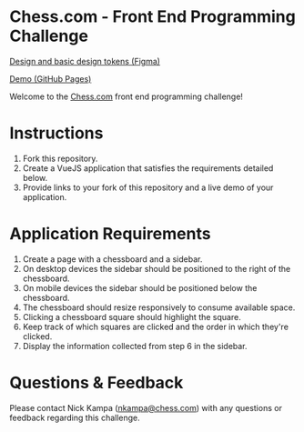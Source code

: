# Chess.com - Front End Programming Challenge



[Design and basic design tokens (Figma)](https://www.figma.com/file/A2y1tzcBWmJQT3DM5RHBqO/Chess.com?type=design&node-id=0%3A1&mode=design&t=SSgaiLveTeEdY0j4-1)

[Demo (GitHub Pages)](https://r-jasinski.github.io/frontendtest/)

Welcome to the [Chess.com](https://chess.com) front end programming challenge!

# Instructions
1. Fork this repository.
2. Create a VueJS application that satisfies the requirements detailed below.
3. Provide links to your fork of this repository and a live demo of your application.

# Application Requirements
1. Create a page with a chessboard and a sidebar.
2. On desktop devices the sidebar should be positioned to the right of the chessboard.
3. On mobile devices the sidebar should be positioned below the chessboard.
4. The chessboard should resize responsively to consume available space.
5. Clicking a chessboard square should highlight the square.
6. Keep track of which squares are clicked and the order in which they're clicked.
7. Display the information collected from step 6 in the sidebar.

# Questions & Feedback
Please contact Nick Kampa (nkampa@chess.com) with any questions or feedback regarding this challenge.

